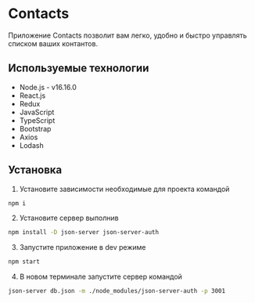 # Contacts

Приложение Contacts позволит вам легко, удобно и быстро управлять списком ваших контантов.

## Используемые технологии

- Node.js - v16.16.0
- React.js
- Redux
- JavaScript
- TypeScript
- Bootstrap
- Axios
- Lodash

## Установка

1. Установите зависимости необходимые для проекта командой
```bash
npm i
```
2. Установите сервер выполнив
```bash
npm install -D json-server json-server-auth
```
3. Запустите приложение в dev режиме
```bash
npm start
```
4. В новом терминале запустите сервер командой
```bash
json-server db.json -m ./node_modules/json-server-auth -p 3001
```
